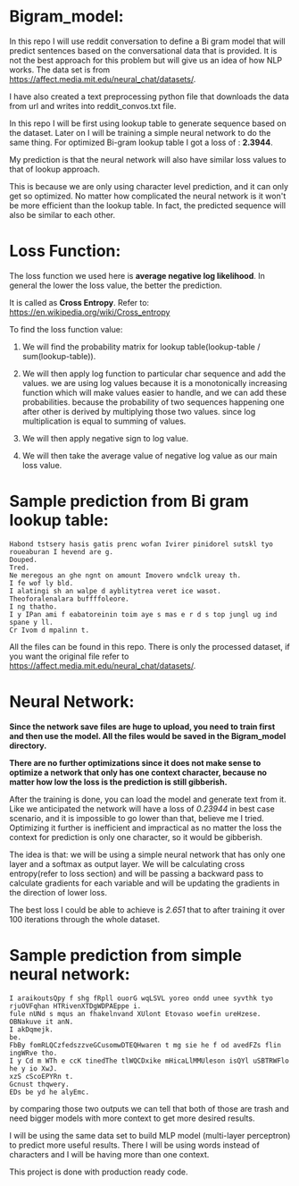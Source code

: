 # Bigram_model:
In this repo I will use reddit conversation to define a Bi gram model that will predict sentences based on the conversational data that is provided.
It is not the best approach for this problem but will give us an idea of how NLP works.
The data set is from https://affect.media.mit.edu/neural_chat/datasets/.

I have also created a text preprocessing python file that downloads the data from url and writes into reddit_convos.txt file.

In this repo I will be first using lookup table to generate sequence based on the dataset. Later on I will be training a simple neural network to do the same thing.
For optimized Bi-gram lookup table I got a loss of : **2.3944**.

My prediction is that the neural network will also have similar loss values to that of lookup approach. 

This is because we are only using character level prediction, and it can only get so optimized. No matter how complicated the neural network is it won't be more efficient than the lookup table. 
In fact, the predicted sequence will also be similar to each other.

# Loss Function:
The loss function we used here is **average negative log likelihood**. In general the lower the loss value, the better the prediction.

It is called as **Cross Entropy**. Refer to: https://en.wikipedia.org/wiki/Cross_entropy

To find the loss function value:

1. We will find the probability matrix for lookup table(lookup-table / sum(lookup-table)).

2. We will then apply log function to particular char sequence and add the values. we are using
    log values because it is a monotonically increasing function which will make values easier to handle,
    and we can add these probabilities. because the probability of two sequences happening one after other is derived by
    multiplying those two values. since log multiplication is equal to summing of values.

3. We will then apply negative sign to log value.

4. We will then take the average value of negative log value as our main loss value.

# Sample prediction from Bi gram lookup table:
    Habond tstsery hasis gatis prenc wofan Ivirer pinidorel sutskl tyo roueaburan I hevend are g.
    Douped.
    Tred.
    Ne meregous an ghe ngnt on amount Imovero wndclk ureay th.
    I fe wof ly bld.
    I alatingi sh an walpe d ayblitytrea veret ice wasot.
    Theoforalenalara buffffoleore.
    I ng thatho.
    I y IPan ami f eabatoreinin toim aye s mas e r d s top jungl ug ind spane y ll.
    Cr Ivom d mpalinn t.


All the files can be found in this repo. There is only the processed dataset, if you want the original file refer to https://affect.media.mit.edu/neural_chat/datasets/.

# Neural Network:
**Since the network save files are huge to upload, you need to train first and then use the model. All the files would be saved in the Bigram_model directory.**

**There are no further optimizations since it does not make sense to optimize a network that only has one context character, because no matter how low the loss is the prediction is still gibberish.**

After the training is done, you can load the model and generate text from it. Like we anticipated the network will have a loss of *0.23944* in best case scenario, and it is impossible to go lower than that, believe me I tried. 
Optimizing it further is inefficient and impractical as no matter the loss the context for prediction is only one character, so it would be gibberish. 

The idea is that: we will be using a simple neural network that has only one layer and a softmax as output layer. We will be calculating cross entropy(refer to loss section) and will be passing a backward pass to calculate gradients 
for each variable and will be updating the gradients in the direction of lower loss. 

The best loss I could be able to achieve is *2.651* that to after training it over 100 iterations through the whole dataset. 

# Sample prediction from simple neural network:
    I araikoutsQpy f shg fRpll ouorG wqLSVL yoreo ondd unee syvthk tyo rjuOVFqhan HTRivenXTDgWDPAEppe i.
    fule nUNd s mqus an fhakelnvand XUlont Etovaso woefin ureHzese.
    OBNakuve it anN.
    I akDqmejk.
    be.
    FbBy fomRLQCzfedszzveGCusomwDTEQHwaren t mg sie he f od avedFZs flin ingWRve tho.
    I y Cd m WTh e ccK tinedThe tlWQCDxike mHicaLlMMUleson isQYl uSBTRWFlo he y io XwJ.
    xzS cScoEPYRn t.
    Gcnust thqwery.
    EDs be yd he alyEmc.

by comparing those two outputs we can tell that both of those are trash and need bigger models with more context to get more desired results. 

I will be using the same data set to build MLP model (multi-layer perceptron) to predict more useful results. There I will be using words instead of characters and I will be having more than one context.

This project is done with production ready code.